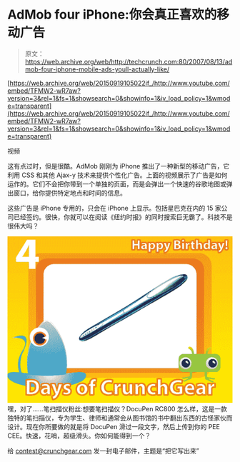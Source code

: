 # AdMob four iPhone:你会真正喜欢的移动广告

> 原文：<https://web.archive.org/web/http://techcrunch.com:80/2007/08/13/admob-four-iphone-mobile-ads-youll-actually-like/>

 [https://web.archive.org/web/20150919105022if_/http://www.youtube.com/embed/TFMW2-wR7aw?version=3&rel=1&fs=1&showsearch=0&showinfo=1&iv_load_policy=1&wmode=transparent](https://web.archive.org/web/20150919105022if_/http://www.youtube.com/embed/TFMW2-wR7aw?version=3&rel=1&fs=1&showsearch=0&showinfo=1&iv_load_policy=1&wmode=transparent)

视频

这有点过时，但是很酷。AdMob 刚刚为 iPhone 推出了一种新型的移动广告，它利用 CSS 和其他 Ajax-y 技术来提供个性化广告。上面的视频展示了广告是如何运作的。它们不会把你带到一个单独的页面，而是会弹出一个快速的谷歌地图或弹出窗口，给你提供特定地点和时间的信息。

这些广告是 iPhone 专用的，只会在 iPhone 上显示。包括星巴克在内的 15 家公司已经签约。很快，你就可以在阅读《纽约时报》的同时搜索巨无霸了。科技不是很伟大吗？

![10days42.jpg](img/d46009233058ac70347b62c1694b3e45.png)
嘿，对了……笔扫描仪粉丝:想要笔扫描仪？DocuPen RC800 怎么样，这是一款独特的笔扫描仪，专为学生、律师和通常会从图书馆的书中翻出东西的古怪家伙而设计。现在你所要做的就是将 DocuPen 滑过一段文字，然后上传到你的 PEE CEE。快速，花哨，超级滑头。你如何能得到一个？

给 contest@crunchgear.com 发一封电子邮件，主题是“把它写出来”